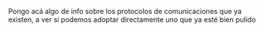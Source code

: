 Pongo acá algo de info sobre los protocolos de comunicaciones que ya existen, a ver si podemos adoptar directamente uno que ya esté bien pulido
